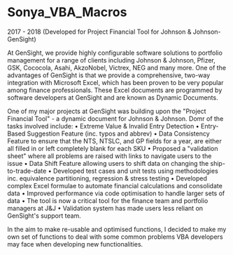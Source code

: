 # Sonya_VBA_Macros
2017 - 2018 (Developed for Project Financial Tool for Johnson &amp; Johnson- GenSight)

At GenSight, we provide highly configurable software solutions to portfolio management for a range of clients including Johnson &  Johnson,
Pfizer, GSK, Cococola, Asahi, AkzoNobel, Victrex, NEG and many more. One of the advantages of GenSight is that we provide a comprehensive,
two-way integration with Microsoft Excel, which has been proven to be very popular among finance professionals. These Excel documents are
programmed by software developers at GenSight and are known as Dynamic Documents.

One of my major projects at GenSight was building upon the "Project Financial Tool" - a dynamic document for Johnson & Johnson. Domr of 
the tasks involved include:
•  Extreme Value & Invalid Entry Detection
•  Entry-Based Suggestion Feature (inc. typos and abbrev)
•  Data Consistency Feature to ensure that the NTS, NTSLC, and GP fields for a year, are either all filled in or left completely blank for each SKU
•  Proposed a "validation sheet" where all problems are raised with links to navigate users to the issue
•  Data Shift Feature allowing users to shift data on changing the ship-to-trade-date
•  Developed test cases and unit tests using methodologies inc. equivalence partitioning, regression & stress testing
•  Developed complex Excel formulae to automate financial calculations and consolidate data
•  Improved performance via code optimisation to handle larger sets of data
•  The tool is now a critical tool for the finance team and portfolio managers at J&J
•  Validation system has made users less reliant on GenSight's support team.

In the aim to make re-usable and optimised functions, I decided to make my own set of functions to deal with some common problems VBA 
developers may face when developing new functionalities. 
